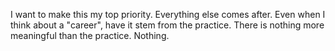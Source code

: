 I want to make this my top priority. Everything else comes after.
Even when I think about a "career", have it stem from the practice. There is nothing more meaningful than the practice. Nothing.